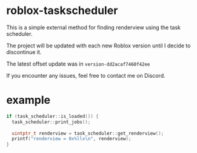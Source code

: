 # roblox-taskscheduler
This is a simple external method for finding renderview using the task scheduler.

The project will be updated with each new Roblox version until I decide to discontinue it.

The latest offset update was in ```version-dd2acaf7460f42ee```

If you encounter any issues, feel free to contact me on Discord.
# example
```c++
if (task_scheduler::is_loaded()) {
  task_scheduler::print_jobs();
  
  uintptr_t renderview = task_scheduler::get_renderview();
  printf("renderview = 0x%llx\n", renderview);
}
```
